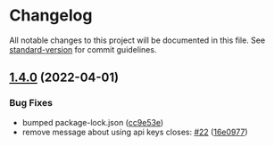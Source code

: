 # Changelog

All notable changes to this project will be documented in this file. See [standard-version](https://github.com/conventional-changelog/standard-version) for commit guidelines.

## [1.4.0](https://github.com/chriscn/hypixeljs/compare/v1.2.0...v1.4.0) (2022-04-01)


### Bug Fixes

* bumped package-lock.json ([cc9e53e](https://github.com/chriscn/hypixeljs/commit/cc9e53ead803ff67fe96caa5c1139d3a287ce7b0))
* remove message about using api keys closes: [#22](https://github.com/chriscn/hypixeljs/issues/22) ([16e0977](https://github.com/chriscn/hypixeljs/commit/16e0977fc46f54783038ea54dd4910f851cb268b))

